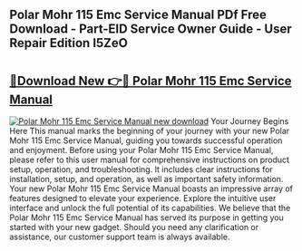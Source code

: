 ## Polar Mohr 115 Emc Service Manual PDf Free Download - Part-EID Service Owner Guide - User Repair Edition I5ZeO

# <h2><a href="http://cf10162.oget.top/?id=Polar+Mohr+115+Emc+Service+Manual">🔗Download New 👉🔴 Polar Mohr 115 Emc Service Manual</a></h2>

[![Polar Mohr 115 Emc Service Manual new download](https://i.imgur.com/5g1atiW.png)](http://cf10162.oget.top/?id=Polar+Mohr+115+Emc+Service+Manual)
Your Journey Begins Here This manual marks the beginning of your journey with your new Polar Mohr 115 Emc Service Manual, guiding you towards successful operation and enjoyment. Before using your Polar Mohr 115 Emc Service Manual, please refer to this user manual for comprehensive instructions on product setup, operation, and troubleshooting. It includes clear instructions for installation, setup, and operation, as well as important safety information. Your new Polar Mohr 115 Emc Service Manual boasts an impressive array of features designed to elevate your experience. Explore the intuitive user interface and unlock the full potential of its capabilities. We believe that the Polar Mohr 115 Emc Service Manual has served its purpose in getting you started with your new gadget. Should you need any clarification or assistance, our customer support team is always available.
